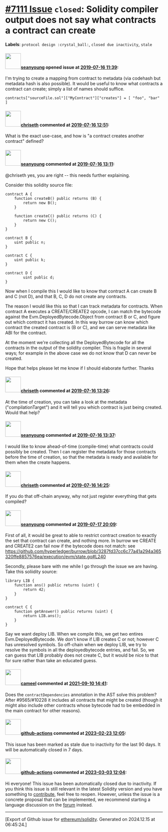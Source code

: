 # [\#7111 Issue](https://github.com/ethereum/solidity/issues/7111) `closed`: Solidity compiler output does not say what contracts a contract can create 
**Labels**: `protocol design :crystal_ball:`, `closed due inactivity`, `stale`


#### <img src="https://avatars.githubusercontent.com/u/816900?u=f603fe3248cb6a331b36e86cf866ffd55c960008&v=4" width="50">[seanyoung](https://github.com/seanyoung) opened issue at [2019-07-16 11:39](https://github.com/ethereum/solidity/issues/7111):

I'm trying to create a mapping from contract to metadata (via codehash but metadata hash is also possible). It would be useful to know what contracts a contract can create; simply a list of names should suffice.

`contracts["sourceFile.sol"]["MyContract"]["creates"] = [ "foo", "bar" ]`

#### <img src="https://avatars.githubusercontent.com/u/9073706?v=4" width="50">[chriseth](https://github.com/chriseth) commented at [2019-07-16 12:51](https://github.com/ethereum/solidity/issues/7111#issuecomment-511802181):

What is the exact use-case, and how is "a contract creates another contract" defined?

#### <img src="https://avatars.githubusercontent.com/u/816900?u=f603fe3248cb6a331b36e86cf866ffd55c960008&v=4" width="50">[seanyoung](https://github.com/seanyoung) commented at [2019-07-16 13:11](https://github.com/ethereum/solidity/issues/7111#issuecomment-511809100):

@chriseth yes, you are right -- this needs further explaining.

Consider this solidity source file:
```
contract A {
	function createB() public returns (B) {
		return new B();
	}

	function createC() public returns (C) {
		return new C();
	}
}

contract B {
	uint public n;
}

contract C {
	uint public k;
}

contract D {
        uint public d;
}
```
Now when I compile this I would like to know that contract A can create B and C (not D), and that B, C, D do not create any contracts.

The reason I would like this so that I can track metadata for contracts. When contract A executes a CREATE/CREATE2 opcode, I can match the bytecode against the Evm.DeployedBytecode.Object from contract B or C, and figure out which contract it has created. In this way burrow can know which contract the created contract is (B or C), and we can serve metadata like ABI for the contract.

At the moment we're collecting all the DeployedBytecode for all the contracts in the output of the solidity  compiler. This is fragile in several ways; for example in the above case we do not know that D can never be created.

Hope that helps please let me know if I should elaborate further. Thanks

#### <img src="https://avatars.githubusercontent.com/u/9073706?v=4" width="50">[chriseth](https://github.com/chriseth) commented at [2019-07-16 13:26](https://github.com/ethereum/solidity/issues/7111#issuecomment-511814880):

At the time of creation, you can take a look at the metadata ("compilationTarget") and it will tell you which contract is just being created. Would that help?

#### <img src="https://avatars.githubusercontent.com/u/816900?u=f603fe3248cb6a331b36e86cf866ffd55c960008&v=4" width="50">[seanyoung](https://github.com/seanyoung) commented at [2019-07-16 13:37](https://github.com/ethereum/solidity/issues/7111#issuecomment-511819233):

I would like to know ahead-of-time (compile-time) what contracts could possibly be created. Then I can register the metadata for those contracts before the time of creation, so that the metadata is ready and available for them when the create happens.

#### <img src="https://avatars.githubusercontent.com/u/9073706?v=4" width="50">[chriseth](https://github.com/chriseth) commented at [2019-07-16 14:25](https://github.com/ethereum/solidity/issues/7111#issuecomment-511839196):

If you do that off-chain anyway, why not just register everything that gets compiled?

#### <img src="https://avatars.githubusercontent.com/u/816900?u=f603fe3248cb6a331b36e86cf866ffd55c960008&v=4" width="50">[seanyoung](https://github.com/seanyoung) commented at [2019-07-17 20:09](https://github.com/ethereum/solidity/issues/7111#issuecomment-512549326):

First of all,  it would be great to able to restrict contract creation to exactly the set that contract can create, and nothing more. In burrow we CREATE and CREATE2 can fail now if the bytecode does not match: see https://github.com/hyperledger/burrow/blob/3287fd37cc6c77a41a294a365320ffe8857576ea/execution/evm/state.go#L240

Secondly, please bare with me while I go through the issue we are having. Take this soliidity source:

```
library LIB {
	function ans() public returns (uint) {
		return 42;
	}
}

contract C {
	function getAnswer() public returns (uint) {
		return LIB.ans();
	}
}
```
Say we want deploy LIB. When we compile this, we get two entires Evm.DeployedBytecode. We don't know if LIB creates C or not; however C has unresolved symbols. So off-chain when we deploy LIB, we try to resolve the symbols in all the deployedbytecode entries, and fail. So, we can guess that LIB probably does not create C, but it would be nice to that for sure rather than take an educated guess.

#### <img src="https://avatars.githubusercontent.com/u/137030?v=4" width="50">[cameel](https://github.com/cameel) commented at [2021-09-10 14:41](https://github.com/ethereum/solidity/issues/7111#issuecomment-916957390):

Does the `contractDependencies` annotation in the AST solve this problem? After  #9565/#10228 it includes all contracts that might be created (though it might also include other contracts whose bytecode had to be embedded in the main contract for other reasons).

#### <img src="https://avatars.githubusercontent.com/in/15368?v=4" width="50">[github-actions](https://github.com/apps/github-actions) commented at [2023-02-23 12:05](https://github.com/ethereum/solidity/issues/7111#issuecomment-1441647654):

This issue has been marked as stale due to inactivity for the last 90 days.
It will be automatically closed in 7 days.

#### <img src="https://avatars.githubusercontent.com/in/15368?v=4" width="50">[github-actions](https://github.com/apps/github-actions) commented at [2023-03-03 12:04](https://github.com/ethereum/solidity/issues/7111#issuecomment-1453433696):

Hi everyone! This issue has been automatically closed due to inactivity.
If you think this issue is still relevant in the latest Solidity version and you have something to [contribute](https://docs.soliditylang.org/en/latest/contributing.html), feel free to reopen.
However, unless the issue is a concrete proposal that can be implemented, we recommend starting a language discussion on the [forum](https://forum.soliditylang.org) instead.


-------------------------------------------------------------------------------



[Export of Github issue for [ethereum/solidity](https://github.com/ethereum/solidity). Generated on 2024.12.15 at 06:45:24.]

